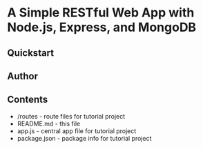 # A Simple RESTful Web App with Node.js, Express, and MongoDB

## Quickstart

## Author

## Contents
* /routes - route files for tutorial project
* README.md - this file
* app.js - central app file for tutorial project
* package.json - package info for tutorial project
